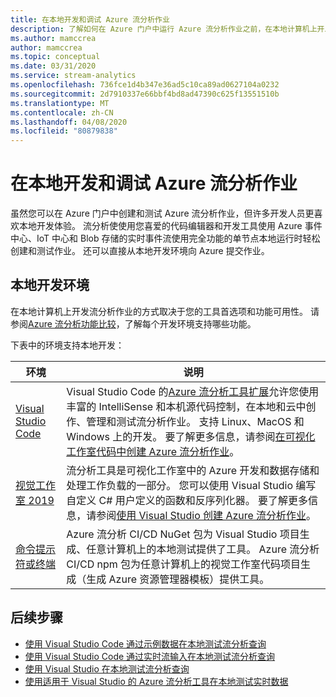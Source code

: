 ```yaml
---
title: 在本地开发和调试 Azure 流分析作业
description: 了解如何在 Azure 门户中运行 Azure 流分析作业之前，在本地计算机上开发和测试它们。
ms.author: mamccrea
author: mamccrea
ms.topic: conceptual
ms.date: 03/31/2020
ms.service: stream-analytics
ms.openlocfilehash: 736fce1d4b347e36ad5c10ca89ad0627104a0232
ms.sourcegitcommit: 2d7910337e66bbf4bd8ad47390c625f13551510b
ms.translationtype: MT
ms.contentlocale: zh-CN
ms.lasthandoff: 04/08/2020
ms.locfileid: "80879838"
---
```

# <a name="develop-and-debug-azure-stream-analytics-jobs-locally"></a>在本地开发和调试 Azure 流分析作业

虽然您可以在 Azure 门户中创建和测试 Azure 流分析作业，但许多开发人员更喜欢本地开发体验。 流分析使使用您喜爱的代码编辑器和开发工具使用 Azure 事件中心、IoT 中心和 Blob 存储的实时事件流使用完全功能的单节点本地运行时轻松创建和测试作业。 还可以直接从本地开发环境向 Azure 提交作业。

## <a name="local-development-environments"></a>本地开发环境

在本地计算机上开发流分析作业的方式取决于您的工具首选项和功能可用性。 请参阅[Azure 流分析功能比较](feature-comparison.md)，了解每个开发环境支持哪些功能。

下表中的环境支持本地开发：

|环境                              |说明    |
|-----------------------------------------|------------|
|[Visual Studio Code](visual-studio-code-explore-jobs.md)| Visual Studio Code 的[Azure 流分析工具扩展](https://marketplace.visualstudio.com/items?itemName=ms-bigdatatools.vscode-asa)允许您使用丰富的 IntelliSense 和本机源代码控制，在本地和云中创作、管理和测试流分析作业。 支持 Linux、MacOS 和 Windows 上的开发。 要了解更多信息，请参阅[在可视化工作室代码中创建 Azure 流分析作业](quick-create-vs-code.md)。|
|[视觉工作室 2019](stream-analytics-tools-for-visual-studio-install.md) |流分析工具是可视化工作室中的 Azure 开发和数据存储和处理工作负载的一部分。 您可以使用 Visual Studio 编写自定义 C# 用户定义的函数和反序列化器。 要了解更多信息，请参阅[使用 Visual Studio 创建 Azure 流分析作业](stream-analytics-quick-create-vs.md)。|
|[命令提示符或终端](stream-analytics-tools-for-visual-studio-cicd.md)|Azure 流分析 CI/CD NuGet 包为 Visual Studio 项目生成、任意计算机上的本地测试提供了工具。 Azure 流分析 CI/CD npm 包为任意计算机上的视觉工作室代码项目生成（生成 Azure 资源管理器模板）提供工具。|

## <a name="next-steps"></a>后续步骤

* [使用 Visual Studio Code 通过示例数据在本地测试流分析查询](visual-studio-code-local-run.md)
* [使用 Visual Studio Code 通过实时流输入在本地测试流分析查询](visual-studio-code-local-run-live-input.md)
* [使用 Visual Studio 在本地测试流分析查询](stream-analytics-vs-tools-local-run.md)
* [使用适用于 Visual Studio 的 Azure 流分析工具在本地测试实时数据](stream-analytics-live-data-local-testing.md)
